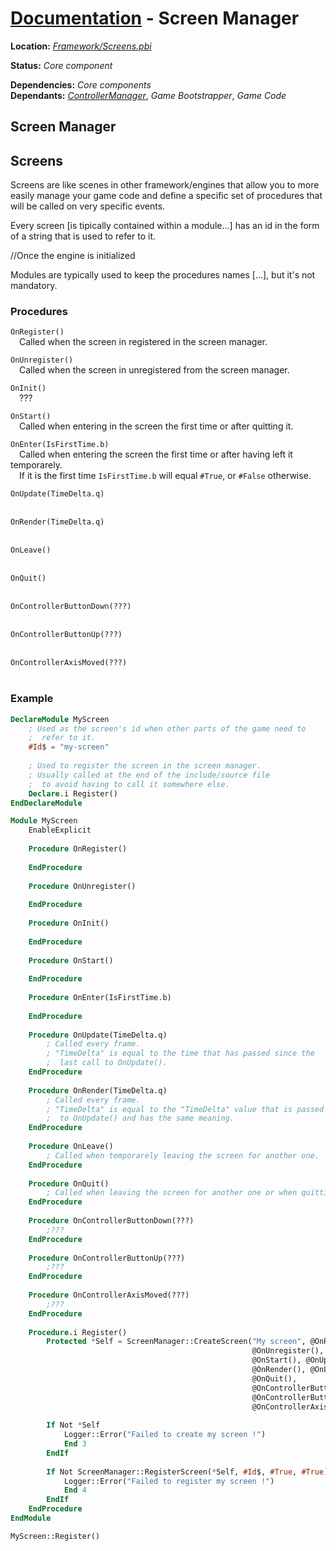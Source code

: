 # [Documentation](readme.md) - Screen Manager
<b>Location:</b> *[Framework/Screens.pbi](../Framework/Screens.pbi)*

<b>Status:</b> *Core component*

<b>Dependencies:</b> *Core components*<br>
<b>Dependants:</b> *[ControllerManager](ControllerManager.md)*, *Game Bootstrapper*, *Game Code*

## Screen Manager


## Screens
Screens are like scenes in other framework/engines that allow you to more easily manage your game code and define a specific set of procedures that will be called on very specific events.

Every screen [is tipically contained within a module...] has an id in the form of a string that is used to refer to it.

//Once the engine is initialized

Modules are typically used to keep the procedures names [...], but it's not mandatory.

### Procedures

`OnRegister()`<br>
&emsp;Called when the screen in registered in the screen manager.

`OnUnregister()`<br>
&emsp;Called when the screen in unregistered from the screen manager.

`OnInit()`<br>
&emsp;???

`OnStart()`<br>
&emsp;Called when entering in the screen the first time or after quitting it.

`OnEnter(IsFirstTime.b)`<br>
&emsp;Called when entering the screen the first time or after having left it temporarely.<br>
&emsp;If it is the first time `IsFirstTime.b` will equal `#True`, or `#False` otherwise.

`OnUpdate(TimeDelta.q)`<br>
&emsp;

`OnRender(TimeDelta.q)`<br>
&emsp;

`OnLeave()`<br>
&emsp;

`OnQuit()`<br>
&emsp;

`OnControllerButtonDown(???)`<br>
&emsp;

`OnControllerButtonUp(???)`<br>
&emsp;

`OnControllerAxisMoved(???)`<br>
&emsp;

### Example

```purebasic
DeclareModule MyScreen
	; Used as the screen's id when other parts of the game need to
	;  refer to it.
	#Id$ = "my-screen"
	
	; Used to register the screen in the screen manager.
	; Usually called at the end of the include/source file
	;  to avoid having to call it somewhere else.
	Declare.i Register()
EndDeclareModule

Module MyScreen
	EnableExplicit
	
	Procedure OnRegister()
		
	EndProcedure
	
	Procedure OnUnregister()
		
	EndProcedure
	
	Procedure OnInit()
		
	EndProcedure
	
	Procedure OnStart()
		
	EndProcedure
	
	Procedure OnEnter(IsFirstTime.b)
		
	EndProcedure
	
	Procedure OnUpdate(TimeDelta.q)
		; Called every frame.
		; "TimeDelta" is equal to the time that has passed since the
		;  last call to OnUpdate().
	EndProcedure
	
	Procedure OnRender(TimeDelta.q)
		; Called every frame.
		; "TimeDelta" is equal to the "TimeDelta" value that is passed
		;  to OnUpdate() and has the same meaning.
	EndProcedure
	
	Procedure OnLeave()
		; Called when temporarely leaving the screen for another one.
	EndProcedure
	
	Procedure OnQuit()
		; Called when leaving the screen for another one or when quitting the game.
	EndProcedure
	
	Procedure OnControllerButtonDown(???)
		;???
	EndProcedure
	
	Procedure OnControllerButtonUp(???)
		;???
	EndProcedure
	
	Procedure OnControllerAxisMoved(???)
		;???
	EndProcedure
	
	Procedure.i Register()
		Protected *Self = ScreenManager::CreateScreen("My screen", @OnRegister(),
		                                              @OnUnregister(), @OnInit(),
		                                              @OnStart(), @OnUpdate(),
		                                              @OnRender(), @OnLeave(),
		                                              @OnQuit(),
		                                              @OnControllerButtonDown(),
		                                              @OnControllerButtonUp(),
		                                              @OnControllerAxisMoved())
		
		If Not *Self
			Logger::Error("Failed to create my screen !")
			End 3
		EndIf
		
		If Not ScreenManager::RegisterScreen(*Self, #Id$, #True, #True)
			Logger::Error("Failed to register my screen !")
			End 4
		EndIf
	EndProcedure
EndModule

MyScreen::Register()
```
